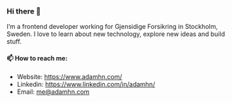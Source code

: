 ### Hi there 👋
I’m a frontend developer working for Gjensidige Forsikring in Stockholm, Sweden. I love to learn about new technology, explore new ideas and build stuff.

#### 📫 How to reach me:
* Website: https://www.adamhn.com/
* Linkedin: https://www.linkedin.com/in/adamhn/
* Email: me@adamhn.com

<!--
**adamhn/adamhn** is a ✨ _special_ ✨ repository because its `README.md` (this file) appears on your GitHub profile.

Here are some ideas to get you started:

- 🔭 I’m currently working on ...
- 🌱 I’m currently learning ...
- 👯 I’m looking to collaborate on ...
- 🤔 I’m looking for help with ...
- 💬 Ask me about ...
- 📫 How to reach me: ...
- 😄 Pronouns: ...
- ⚡ Fun fact: ...
-->
